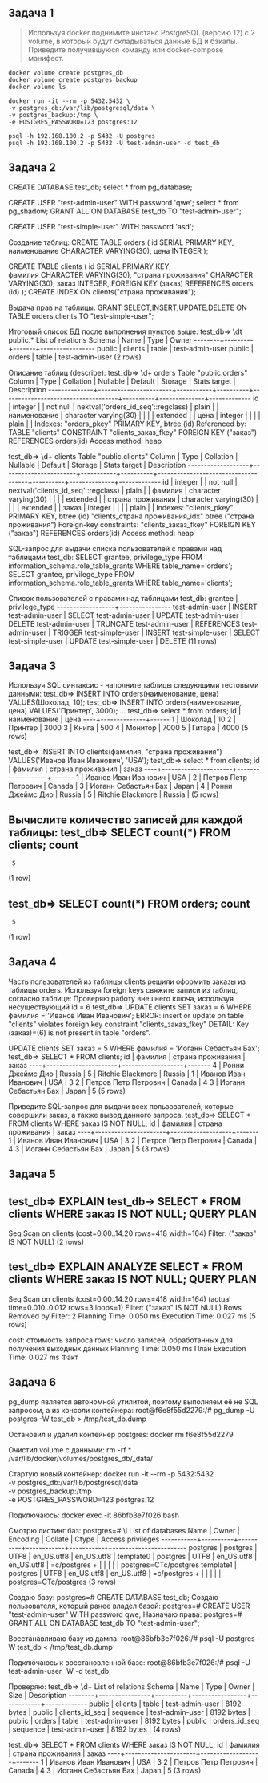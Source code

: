 ## Задача 1
>Используя docker поднимите инстанс PostgreSQL (версию 12) c 2 volume, в который будут складываться данные БД и бэкапы.
>Приведите получившуюся команду или docker-compose манифест.

	docker volume create postgres_db
	docker volume create postgres_backup
	docker volume ls

	docker run -it --rm -p 5432:5432 \
	-v postgres_db:/var/lib/postgresql/data \
	-v postgres_backup:/tmp \
	-e POSTGRES_PASSWORD=123 postgres:12

	psql -h 192.168.100.2 -p 5432 -U postgres
	psql -h 192.168.100.2 -p 5432 -U test-admin-user -d test_db


## Задача 2
CREATE DATABASE test_db;
select * from pg_database;

CREATE USER "test-admin-user" WITH password 'qwe';
select * from pg_shadow;
GRANT ALL ON DATABASE test_db TO "test-admin-user";

CREATE USER "test-simple-user" WITH password 'asd';

Создание таблиц:
CREATE TABLE orders
(
    id SERIAL PRIMARY KEY,
    наименование CHARACTER VARYING(30),
    цена INTEGER
);

CREATE TABLE clients
(
	id SERIAL PRIMARY KEY,	
	фамилия CHARACTER VARYING(30),
	"страна проживания" CHARACTER VARYING(30),
	заказ INTEGER,
	FOREIGN KEY (заказ) REFERENCES orders (id)
);
CREATE INDEX ON clients("страна проживания");

Выдача прав на таблицы:
GRANT SELECT,INSERT,UPDATE,DELETE ON TABLE orders,clients TO "test-simple-user";

Итоговый список БД после выполнения пунктов выше:
test_db=> \dt public.*
             List of relations
 Schema |  Name   | Type  |      Owner
--------+---------+-------+-----------------
 public | clients | table | test-admin-user
 public | orders  | table | test-admin-user
(2 rows)

Описание таблиц (describe):
test_db=> \d+ orders
                                                          Table "public.orders"
    Column    |         Type          | Collation | Nullable |              Default               | Storage  | Stats target | Description
--------------+-----------------------+-----------+----------+------------------------------------+----------+--------------+-------------
 id           | integer               |           | not null | nextval('orders_id_seq'::regclass) | plain    |              |
 наименование | character varying(30) |           |          |                                    | extended |              |
 цена         | integer               |           |          |                                    | plain    |              |
Indexes:
    "orders_pkey" PRIMARY KEY, btree (id)
Referenced by:
    TABLE "clients" CONSTRAINT "clients_заказ_fkey" FOREIGN KEY ("заказ") REFERENCES orders(id)
Access method: heap

test_db=> \d+ clients
                                                             Table "public.clients"
      Column       |         Type          | Collation | Nullable |               Default               | Storage  | Stats target | Description
-------------------+-----------------------+-----------+----------+-------------------------------------+----------+--------------+-------------
 id                | integer               |           | not null | nextval('clients_id_seq'::regclass) | plain    |              |
 фамилия           | character varying(30) |           |          |                                     | extended |              |
 страна проживания | character varying(30) |           |          |                                     | extended |              |
 заказ             | integer               |           |          |                                     | plain    |              |
Indexes:
    "clients_pkey" PRIMARY KEY, btree (id)
    "clients_страна проживания_idx" btree ("страна проживания")
Foreign-key constraints:
    "clients_заказ_fkey" FOREIGN KEY ("заказ") REFERENCES orders(id)
Access method: heap

SQL-запрос для выдачи списка пользователей с правами над таблицами test_db:
SELECT grantee, privilege_type FROM information_schema.role_table_grants WHERE table_name='orders';
SELECT grantee, privilege_type FROM information_schema.role_table_grants WHERE table_name='clients';

Список пользователей с правами над таблицами test_db:
     grantee      | privilege_type
------------------+----------------
 test-admin-user  | INSERT
 test-admin-user  | SELECT
 test-admin-user  | UPDATE
 test-admin-user  | DELETE
 test-admin-user  | TRUNCATE
 test-admin-user  | REFERENCES
 test-admin-user  | TRIGGER
 test-simple-user | INSERT
 test-simple-user | SELECT
 test-simple-user | UPDATE
 test-simple-user | DELETE
(11 rows)


## Задача 3
Используя SQL синтаксис - наполните таблицы следующими тестовыми данными:
test_db=> INSERT INTO orders(наименование, цена) VALUES(Шоколад, 10);
test_db=> INSERT INTO orders(наименование, цена) VALUES('Принтер', 3000);
...
test_db=> select * from orders;
 id | наименование | цена
----+--------------+------
  1 | Шоколад      |   10
  2 | Принтер      | 3000
  3 | Книга        |  500
  4 | Монитор      | 7000
  5 | Гитара       | 4000
(5 rows)

test_db=> INSERT INTO clients(фамилия, "страна проживания") VALUES('Иванов Иван Иванович', 'USA');
test_db=> select * from clients;
 id |       фамилия        | страна проживания | заказ
----+----------------------+-------------------+-------
  1 | Иванов Иван Иванович | USA               |
  2 | Петров Петр Петрович | Canada            |
  3 | Иоганн Себастьян Бах | Japan             |
  4 | Ронни Джеймс Дио     | Russia            |
  5 | Ritchie Blackmore    | Russia            |
(5 rows)

Вычислите количество записей для каждой таблицы:
test_db=> SELECT count(*) FROM clients;
 count
-------
     5
(1 row)

test_db=> SELECT count(*) FROM orders;
 count
-------
     5
(1 row)


## Задача 4
Часть пользователей из таблицы clients решили оформить заказы из таблицы orders.
Используя foreign keys свяжите записи из таблиц, согласно таблице:
Проверяю работу внешнего ключа, используя несуществующий id = 6
test_db=> UPDATE clients SET заказ = 6 WHERE фамилия = 'Иванов Иван Иванович';
ERROR:  insert or update on table "clients" violates foreign key constraint "clients_заказ_fkey"
DETAIL:  Key (заказ)=(6) is not present in table "orders".

UPDATE clients SET заказ = 5 WHERE фамилия = 'Иоганн Себастьян Бах';
test_db=> SELECT * FROM clients;
 id |       фамилия        | страна проживания | заказ
----+----------------------+-------------------+-------
  4 | Ронни Джеймс Дио     | Russia            |
  5 | Ritchie Blackmore    | Russia            |
  1 | Иванов Иван Иванович | USA               |     3
  2 | Петров Петр Петрович | Canada            |     4
  3 | Иоганн Себастьян Бах | Japan             |     5
(5 rows)

Приведите SQL-запрос для выдачи всех пользователей, которые совершили заказ, а также вывод данного запроса.
test_db=> SELECT * FROM clients WHERE заказ IS NOT NULL;
 id |       фамилия        | страна проживания | заказ
----+----------------------+-------------------+-------
  1 | Иванов Иван Иванович | USA               |     3
  2 | Петров Петр Петрович | Canada            |     4
  3 | Иоганн Себастьян Бах | Japan             |     5
(3 rows)



## Задача 5
test_db=> EXPLAIN
test_db-> SELECT * FROM clients WHERE заказ IS NOT NULL;
                         QUERY PLAN
------------------------------------------------------------
 Seq Scan on clients  (cost=0.00..14.20 rows=418 width=164)
   Filter: ("заказ" IS NOT NULL)
(2 rows)


test_db=> EXPLAIN ANALYZE
SELECT * FROM clients WHERE заказ IS NOT NULL;
                                              QUERY PLAN
------------------------------------------------------------------------------------------------------
 Seq Scan on clients  (cost=0.00..14.20 rows=418 width=164) (actual time=0.010..0.012 rows=3 loops=1)
   Filter: ("заказ" IS NOT NULL)
   Rows Removed by Filter: 2
 Planning Time: 0.050 ms
 Execution Time: 0.027 ms
(5 rows)

cost: стоимость запроса
rows: число записей, обработанных для получения выходных данных
Planning Time: 0.050 ms		План
Execution Time: 0.027 ms	Факт


## Задача 6
pg_dump является автономной утилитой, поэтому выполняем её не SQL запросом, а из консоли контейнера:
root@f6e8f55d2279:/# pg_dump -U postgres -W test_db > /tmp/test_db.dump

Остановил и удалил контейнер postgres:
docker rm f6e8f55d2279

Очистил volume с данными:
rm -rf * /var/lib/docker/volumes/postgres_db/_data/

Стартую новый контейнер:
docker run -it --rm -p 5432:5432 \
-v postgres_db:/var/lib/postgresql/data \
-v postgres_backup:/tmp \
-e POSTGRES_PASSWORD=123 postgres:12

Подключаюсь:
docker exec -it 86bfb3e7f026 bash

Смотрю листинг баз:
postgres=# \l
                                 List of databases
   Name    |  Owner   | Encoding |  Collate   |   Ctype    |   Access privileges
-----------+----------+----------+------------+------------+-----------------------
 postgres  | postgres | UTF8     | en_US.utf8 | en_US.utf8 |
 template0 | postgres | UTF8     | en_US.utf8 | en_US.utf8 | =c/postgres          +
           |          |          |            |            | postgres=CTc/postgres
 template1 | postgres | UTF8     | en_US.utf8 | en_US.utf8 | =c/postgres          +
           |          |          |            |            | postgres=CTc/postgres
(3 rows)

Создаю базу:
postgres=# CREATE DATABASE test_db;
Создаю пользователя, который ранее владел базой:
postgres=# CREATE USER "test-admin-user" WITH password qwe;
Назначаю права:
postgres=# GRANT ALL ON DATABASE test_db TO "test-admin-user";

Восстанавливаю базу из дампа:
root@86bfb3e7f026:/# psql -U postgres -W test_db < /tmp/test_db.dump

Подключаюсь к восстановленной базе:
root@86bfb3e7f026:/# psql -U test-admin-user -W -d test_db

Проверяю:
test_db=> \d+
                                List of relations
 Schema |      Name      |   Type   |      Owner      |    Size    | Description
--------+----------------+----------+-----------------+------------+-------------
 public | clients        | table    | test-admin-user | 8192 bytes |
 public | clients_id_seq | sequence | test-admin-user | 8192 bytes |
 public | orders         | table    | test-admin-user | 8192 bytes |
 public | orders_id_seq  | sequence | test-admin-user | 8192 bytes |
(4 rows)

test_db=> SELECT * FROM clients WHERE заказ IS NOT NULL;
 id |       фамилия        | страна проживания | заказ
----+----------------------+-------------------+-------
  1 | Иванов Иван Иванович | USA               |     3
  2 | Петров Петр Петрович | Canada            |     4
  3 | Иоганн Себастьян Бах | Japan             |     5
(3 rows)


